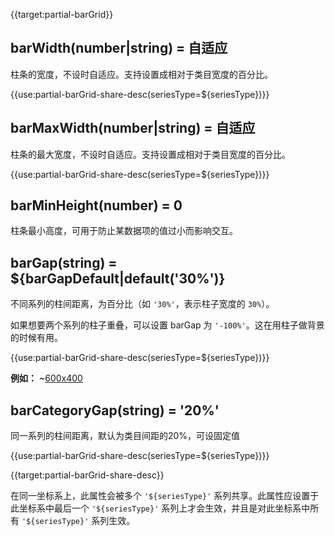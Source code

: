 {{target:partial-barGrid}}

## barWidth(number|string) = 自适应
柱条的宽度，不设时自适应。支持设置成相对于类目宽度的百分比。

{{use:partial-barGrid-share-desc(seriesType=${seriesType})}}

## barMaxWidth(number|string) = 自适应
柱条的最大宽度，不设时自适应。支持设置成相对于类目宽度的百分比。

{{use:partial-barGrid-share-desc(seriesType=${seriesType})}}

## barMinHeight(number) = 0
柱条最小高度，可用于防止某数据项的值过小而影响交互。

## barGap(string) = ${barGapDefault|default('30%')}
不同系列的柱间距离，为百分比（如 `'30%'`，表示柱子宽度的 `30%`）。

如果想要两个系列的柱子重叠，可以设置 barGap 为 `'-100%'`。这在用柱子做背景的时候有用。

{{use:partial-barGrid-share-desc(seriesType=${seriesType})}}

**例如：**
~[600x400](${galleryViewPath}doc-example/barGrid-barGap&reset=1&edit=1)

## barCategoryGap(string) = '20%'
同一系列的柱间距离，默认为类目间距的20%，可设固定值

{{use:partial-barGrid-share-desc(seriesType=${seriesType})}}





{{target:partial-barGrid-share-desc}}

在同一坐标系上，此属性会被多个 `'${seriesType}'` 系列共享。此属性应设置于此坐标系中最后一个 `'${seriesType}'` 系列上才会生效，并且是对此坐标系中所有 `'${seriesType}'` 系列生效。